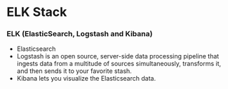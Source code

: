 # ELK Stack

### ELK (ElasticSearch, Logstash and Kibana)

- Elasticsearch
- Logstash is an open source, server-side data processing pipeline that ingests data from a multitude of sources simultaneously, transforms it, and then sends it to your favorite stash.
- Kibana lets you visualize the Elasticsearch data.

